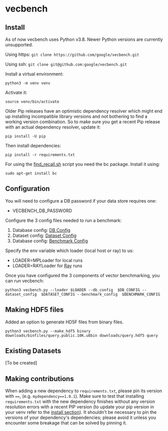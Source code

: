 # vecbench

## Install

As of now vecbench uses Python v3.8. Newer Python versions are currently unsupported.

Using https:
`git clone https://github.com/google/vecbench.git`

Using ssh:
`git clone git@github.com:google/vecbench.git`

Install a virtual environment:

`python3 -m venv venv`

Activate it:

`source venv/bin/activate`

Older Pip releases have an optimistic dependency resolver which might end up installing incompatible library versions and not bothering to find a working version combination. So to make sure you get a recent Pip release with an actual dependency resolver, update it:

`pip install -U pip`

Then install dependencies:

`pip install -r requirements.txt`

For using the [find_recall.sh](./vecbench/find_recall.sh) script you need the bc package. Install it using:

`sudo apt-get install bc`

## Configuration

You will need to configure a DB password if your data store requires one:
- VECBENCH_DB_PASSWORD

Configure the 3 config files needed to run a benchmark:

1. Database config: [DB Config](./vecbench/config/db/alloydb-omni.yaml)
2. Dataset config:  [Dataset Config](./vecbench/config/dataset/glove_100_angular.yaml)
3. Database config: [Benchmark Config](./vecbench/config/benchmark/simple_ann_l2.yaml)

Specify the env variable which loader (local host or ray) to us:
- LOADER=MPLoader for local runs
- LOADER=RAYLoader for [Ray](https://www.ray.io/) runs

Once you have configured the 3 components of vector benchmarking, you can run vecbench:

`python3 vecbench.py --loader $LOADER --db_config  $DB_CONFIG --dataset_config  $DATASET_CONFIG --benchmark_config  $BENCHMARK_CONFIG`

## Making HDF5 files
Added an option to generate HD5F files from binary files.

`python3 vecbench.py --make_hdf5 binary downloads/binfiles/query.public.10K.u8bin downloads/query.hdf5 query`

## Existing Datasets

[To be created]

## Making contributions

When adding a new dependency to `requirements.txt`, please pin its version with `==`, (e.g. `mydependency==1.0.1`). Make sure to test that installing `requirements.txt` with the new dependency finishes without any version resolution errors with a recent PIP version (to update your pip version in your venv refer to the [install section](#install)). It shouldn't be necessary to pin the versions of your dependency's dependencies; please avoid it unless you encounter some breakage that can be solved by pinning it.

